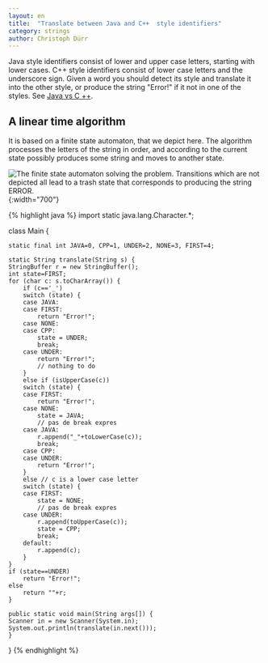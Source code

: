 ```yaml
---
layout: en
title:  "Translate between Java and C++  style identifiers"
category: strings
author: Christoph Dürr
---
```


Java style  identifiers consist of lower and upper case letters, starting with lower cases. C++ style identifiers consist of lower case letters and the underscore sign.  Given a word you should detect its style and translate it into the other style, or produce the string "Error!" if it not in one of the styles. See [Java vs C ++](http://www.spoj.com/problems/JAVAC/en/).

## A linear time algorithm

It is based on a finite state automaton, that we depict here. The algorithm processes the letters of the string in order, and according to the current state possibly produces some string and moves to another state.

![]({{site.images}}java-vs-c++.svg "The finite state automaton solving the problem. Transitions which are not depicted all lead to a trash state that corresponds to producing the string ERROR." ){:width="700"}


{% highlight java %}
import static java.lang.Character.*;


class Main {

    static final int JAVA=0, CPP=1, UNDER=2, NONE=3, FIRST=4;

    static String translate(String s) {
    StringBuffer r = new StringBuffer();
    int state=FIRST;
    for (char c: s.toCharArray()) {
        if (c=='_')
        switch (state) {
        case JAVA:
        case FIRST:
            return "Error!";
        case NONE:
        case CPP:
            state = UNDER;
            break;
        case UNDER:
            return "Error!";
            // nothing to do
        }
        else if (isUpperCase(c))
        switch (state) {
        case FIRST:
            return "Error!";
        case NONE:
            state = JAVA;
            // pas de break expres
        case JAVA:
            r.append("_"+toLowerCase(c));
            break;
        case CPP:
        case UNDER:
            return "Error!";
        }
        else // c is a lower case letter
        switch (state) {
        case FIRST:
            state = NONE;
            // pas de break expres
        case UNDER:
            r.append(toUpperCase(c));
            state = CPP;
            break;
        default:
            r.append(c);
        }
    }
    if (state==UNDER)
        return "Error!";
    else
        return ""+r;
    }

    public static void main(String args[]) {
    Scanner in = new Scanner(System.in);
    System.out.println(translate(in.next()));
    }
}
{% endhighlight %}



